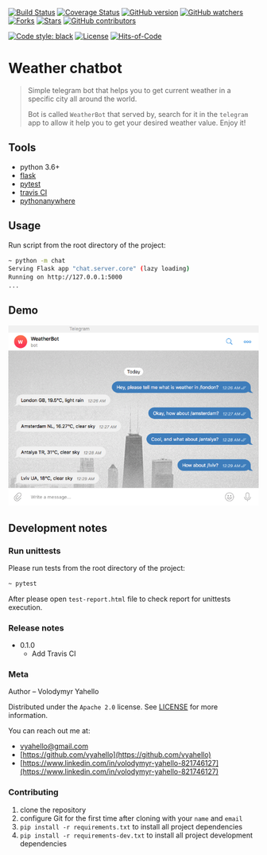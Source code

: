 [![Build Status](https://travis-ci.org/vyahello/weather-chatbot.svg?branch=master)](https://travis-ci.org/vyahello/weather-chatbot)
[![Coverage Status](https://coveralls.io/repos/github/vyahello/weather-chatbot/badge.svg?branch=master)](https://coveralls.io/github/vyahello/weather-chatbot?branch=master)
[![GitHub version](https://badge.fury.io/gh/vyahello%2Fweather-chatbot.svg)](https://github.com/vyahello/weather-chatbot/releases)
[![GitHub watchers](https://img.shields.io/github/watchers/vyahello/weather-chatbot.svg)](https://GitHub.com/vyahello/weather-chatbot/graphs/watchers/)
[![Forks](https://img.shields.io/github/forks/vyahello/weather-chatbot)](https://github.com/vyahello/weather-chatbot/network/members)
[![Stars](https://img.shields.io/github/stars/vyahello/weather-chatbot)](https://github.com/vyahello/weather-chatbot/stargazers)
[![GitHub contributors](https://img.shields.io/github/contributors/vyahello/weather-chatbot.svg)](https://GitHub.com/vyahello/weather-chatbot/graphs/contributors/)

[![Code style: black](https://img.shields.io/badge/code%20style-black-000000.svg)](https://github.com/psf/black)
[![License](https://img.shields.io/badge/License-Apache%202.0-blue.svg)](LICENSE.md)
[![Hits-of-Code](https://hitsofcode.com/github/vyahello/weather-chatbot)](https://hitsofcode.com/view/github/vyahello/weather-chatbot)

# Weather chatbot
> Simple telegram bot that helps you to get current weather in a specific city all around the world.
>
> Bot is called `WeatherBot` that served by, search for it in the `telegram` app to allow it help you to get your desired weather value. 
> Enjoy it!

## Tools
- python 3.6+
- [flask](https://pypi.org/project/Flask/)
- [pytest](https://pypi.org/project/pytest/)
- [travis CI](https://travis-ci.org)
- [pythonanywhere](https://pythonanywhere.com)

## Usage
Run script from the root directory of the project:
```bash
~ python -m chat
Serving Flask app "chat.server.core" (lazy loading)
Running on http://127.0.0.1:5000
...
```

## Demo
![Screenshot](chat/demo/bot.png)

## Development notes

### Run unittests
Please run tests from the root directory of the project:
```bash
~ pytest
```
After please open `test-report.html` file to check report for unittests execution.

### Release notes

* 0.1.0
  * Add Travis CI

### Meta
Author – Volodymyr Yahello

Distributed under the `Apache 2.0` license. See [LICENSE](LICENSE.md) for more information.

You can reach out me at:
* [vyahello@gmail.com](vyahello@gmail.com)
* [https://github.com/vyahello](https://github.com/vyahello)
* [https://www.linkedin.com/in/volodymyr-yahello-821746127](https://www.linkedin.com/in/volodymyr-yahello-821746127)

### Contributing
1. clone the repository
2. configure Git for the first time after cloning with your `name` and `email`
3. `pip install -r requirements.txt` to install all project dependencies
3. `pip install -r requirements-dev.txt` to install all project development dependencies
